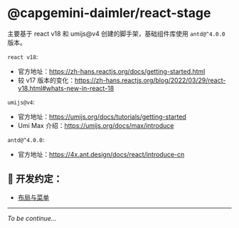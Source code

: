 # @capgemini-daimler/react-stage

主要基于 react v18 和 umijs@v4 创建的脚手架，基础组件库使用 `antd@^4.0.0` 版本。

`react v18`:
* 官方地址：https://zh-hans.reactjs.org/docs/getting-started.html
* 较 v17 版本的变化：https://zh-hans.reactjs.org/blog/2022/03/29/react-v18.html#whats-new-in-react-18

`umijs@v4`:
* 官方地址：https://umijs.org/docs/tutorials/getting-started
* Umi Max 介绍：https://umijs.org/docs/max/introduce

`antd@^4.0.0`:
*  官方地址：https://4x.ant.design/docs/react/introduce-cn

## 🤝 开发约定：

* [布局与菜单](./docs/layout_and_menu.md)

---
*To be continue...*

